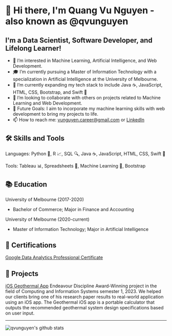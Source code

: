 # 👋 Hi there, I'm Quang Vu Nguyen - also known as @qvunguyen 

## I'm a Data Scientist, Software Developer, and Lifelong Learner!

- 👀 I’m interested in Machine Learning, Artificial Intelligence, and Web Development.
- 🎓 I’m currently pursuing a Master of Information Technology with a specialization in Artificial Intelligence at the University of Melbourne.
- 🌱 I’m currently expanding my tech stack to include Java ☕, JavaScript, HTML, CSS, Bootstrap, and Swift 🦉
- 👯 I’m looking to collaborate with others on projects related to Machine Learning and Web Development.
- 🥅 Future Goals: I aim to incorporate my machine learning skills with web development to bring my projects to life.
- 📫 How to reach me: vunguyen.career@gmail.com or [LinkedIn](https://www.linkedin.com/in/vu-nguyen-7105231a5/)

## 🛠️ Skills and Tools
Languages: Python 🐍, R 📈, SQL 🔍, Java ☕, JavaScript, HTML, CSS, Swift 🦉

Tools: Tableau 📊, Spreadsheets 📑, Machine Learning 🤖, Bootstrap

## 📚 Education
University of Melbourne (2017-2020) 
- Bachelor of Commerce; Major in Finance and Accounting

University of Melbourne (2020-current) 
- Master of Information Technology; Major in Artificial Intelligence

## 🏅 Certifications
[Google Data Analytics Professional Certificate](https://www.coursera.org/account/accomplishments/specialization/certificate/XYPHJZKXS4M4)

## 📂 Projects
[iOS Geothermal App](https://apps.apple.com/app/geosys-calculator/id6449222772)
Endeavour Discipline Award-Winning project in the field of Computing and Information Systems semester 1, 2023.
We helped our clients bring one of his research paper results to real-world application using an iOS app. The Geothermal iOS app is a portable calculator that outputs the recommended geothermal system design specifications based on user input.

---

![qvunguyen's github stats](https://github-readme-stats.vercel.app/api?username=qvunguyen&show_icons=true&hide_border=true)

<!---
qvunguyen/qvunguyen is a ✨ special ✨ repository because its `README.md` (this file) appears on your GitHub profile.
You can click the Preview link to take a look at your changes.
--->

